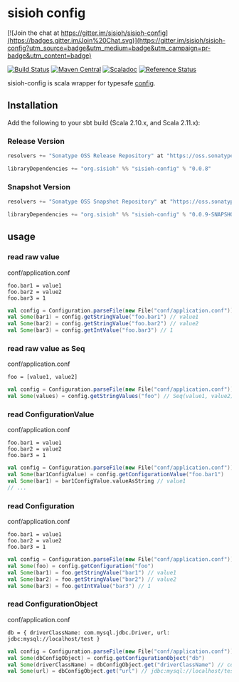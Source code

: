 # sisioh config

[![Join the chat at https://gitter.im/sisioh/sisioh-config](https://badges.gitter.im/Join%20Chat.svg)](https://gitter.im/sisioh/sisioh-config?utm_source=badge&utm_medium=badge&utm_campaign=pr-badge&utm_content=badge)

[![Build Status](https://travis-ci.org/sisioh/sisioh-config.svg?branch=develop)](https://travis-ci.org/sisioh/sisioh-config)
[![Maven Central](https://maven-badges.herokuapp.com/maven-central/org.sisioh/sisioh-config_2.11/badge.svg)](https://maven-badges.herokuapp.com/maven-central/org.sisioh/sisioh-config_2.11)
[![Scaladoc](http://javadoc-badge.appspot.com/org.sisioh/sisioh-config.svg?label=scaladoc)](http://javadoc-badge.appspot.com/org.sisioh/sisioh-config_2.11)
[![Reference Status](https://www.versioneye.com/java/org.sisioh:sisioh-config_2.11/reference_badge.svg?style=flat)](https://www.versioneye.com/java/org.sisioh:sisioh-config_2.11/references)


sisioh-config is scala wrapper for typesafe [config](https://github.com/typesafehub/config).


## Installation

Add the following to your sbt build (Scala 2.10.x, and Scala 2.11.x):

### Release Version

```scala
resolvers += "Sonatype OSS Release Repository" at "https://oss.sonatype.org/content/repositories/releases/"

libraryDependencies += "org.sisioh" %% "sisioh-config" % "0.0.8"
```

### Snapshot Version

```scala
resolvers += "Sonatype OSS Snapshot Repository" at "https://oss.sonatype.org/content/repositories/snapshots/"

libraryDependencies += "org.sisioh" %% "sisioh-config" % "0.0.9-SNAPSHOT"
```

## usage

### read raw value

conf/application.conf

``` 
foo.bar1 = value1
foo.bar2 = value2
foo.bar3 = 1
```

```scala
val config = Configuration.parseFile(new File("conf/application.conf"))
val Some(bar1) = config.getStringValue("foo.bar1") // value1
val Some(bar2) = config.getStringValue("foo.bar2") // value2
val Some(bar3) = config.getIntValue("foo.bar3") // 1
```

### read raw value as Seq

conf/application.conf

``` 
foo = [value1, value2]
```

```scala
val config = Configuration.parseFile(new File("conf/application.conf"))
val Some(values) = config.getStringValues("foo") // Seq(value1, value2)
```

### read ConfigurationValue

conf/application.conf

``` 
foo.bar1 = value1
foo.bar2 = value2
foo.bar3 = 1
```

```scala
val config = Configuration.parseFile(new File("conf/application.conf"))
val Some(bar1ConfigValue) = config.getConfigurationValue("foo.bar1")
val Some(bar1) = bar1ConfigValue.valueAsString // value1
// ...
```

### read Configuration

conf/application.conf

```
foo.bar1 = value1
foo.bar2 = value2
foo.bar3 = 1
```

```scala
val config = Configuration.parseFile(new File("conf/application.conf"))
val Some(foo) = config.getConfiguration("foo")
val Some(bar1) = foo.getStringValue("bar1") // value1
val Some(bar2) = foo.getStringValue("bar2") // value2
val Some(bar3) = foo.getIntValue("bar3") // 1
```

### read ConfigurationObject

conf/application.conf

```
db = { driverClassName: com.mysql.jdbc.Driver, url: jdbc:mysql://localhost/test }
```

```scala
val config = Configuration.parseFile(new File("conf/application.conf"))
val Some(dbConfigObject) = config.getConfigurationObject("db")
val Some(driverClassName) = dbConfigObject.get("driverClassName") // com.mysql.jdbc.Driver
val Some(url) = dbConfigObject.get("url") // jdbc:mysql://localhost/test
```
